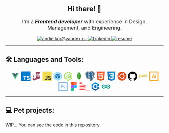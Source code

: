 <h2 align='center'> Hi there! 👋 </h2>
<p style="font-size:16px" align='center'>I'm a <b><em>Frontend developer</em></b> with experience in Design, Management, and Engineering.</p>
<div id="badges" align="center">
  <a href="mailto:andie.kor@yandex.ru">
    <img src="https://img.shields.io/badge/Mail-orange?style=flat&logo=gmail&logoColor=white" alt="andie.kor@yandex.ru" title="andie.kor@yandex.ru"/>
  </a>
  <a href="https://www.linkedin.com/in/andrey-kor/">
    <img src="https://img.shields.io/badge/LinkedIn-informational?style=flat&logo=linkedin&logoColor=white" alt="LinkedIn" title="linkedin.com/andrey-kor/"/>
  </a>
  <a href="https://disk.yandex.ru/i/eUOsyoqgK00_tw">
    <img src="" alt="resume" title="@CV"/>
  </a>
</div>

---

<h2>🛠️ Languages and Tools:</h2>

<div align="center">
    <img src="./src/vue-vuejs-javascript-js-framework-svgrepo-com.svg" alt="vue" title="Vue" width="30" height="30" />
    <img src="./src/typescript.svg" alt="TypeScropt" title="TypeScript" width="30" height="30" />
    <img src="./src/jest-svgrepo-com.svg" alt="Jest" title="Jest" width="30" height="30" />
    <img src="./src/js.svg" alt="js" title="JS" width="30" height="30" />
    <img src="./src/webpack.svg" alt="Webpack" title="Webpack" width="30" height="30" />
    <img src="./src/nodejs.svg" alt="NodeJS" title="NodeJS" width="30" height="30" />
    <img src="./src/mongodb.svg" alt="MongoDB" title="MongoDB" width="30" height="30" />
    <img src="./src/postgresql.svg" alt="PostgreSQL" title="PostgreSQL" width="30" height="30" />
    <img src="./src/html5.svg" alt="HTML5" title="HTML5" width="30" height="30" />
    <img src="./src/css3.svg" alt="CSS3" title="CSS3" width="30" height="30" />
    <img src="./src/ubuntu.svg" alt="Linux" title="Linux/Ubuntu" width="30" height="30" />
    <img src="./src/github.svg" alt="Git" title="Git" width="30" height="30" />
    <img src="./src/babel.svg" alt="Babel" title="Babel" width="30" height="30" />
    <img src="./src/ai.svg" alt="Illustrator" title="Illustrator" width="30" height="30" />
    <img src="./src/ps.svg" alt="Photoshop" title="Photoshop" width="30" height="30" />
    <img src="./src/figma.svg" alt="Figma" title="Figma" width="30" height="30" />
    <img src="./src/bem.svg" alt="BEM" title="BEM" width="30" height="30" />
    <img src="./src/c.svg" alt="C++" title="C++" width="30" height="30" />
    <img src="./src/arduino.svg" alt="Arduino" title="Arduino controllers" width="30" height="30" />
</div>

---

<h2>💻 Pet projects:</h2>

WIP... You can see the code in <a href="https://github.com/andrei-kor/wmb">this</a> repository.

